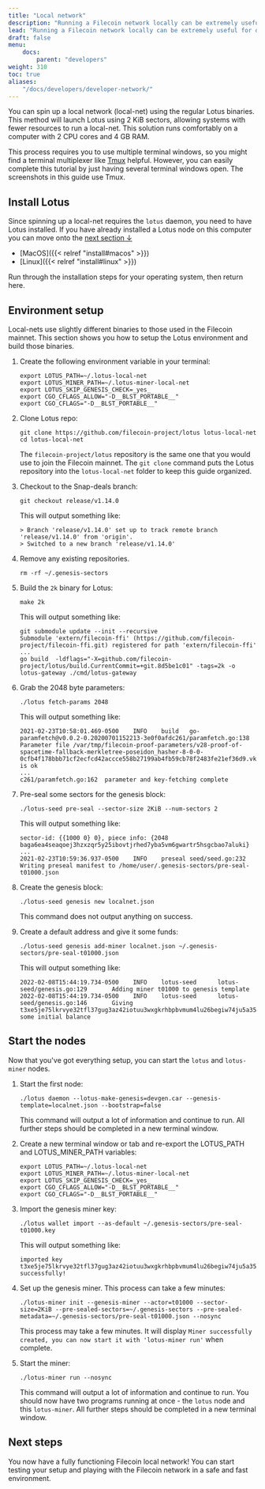 ```yaml
---
title: "Local network"
description: "Running a Filecoin network locally can be extremely useful for developers wanting to build and test their applications. This page provides guidance on different methods to run a Filecoin network locally."
lead: "Running a Filecoin network locally can be extremely useful for developers wanting to build and test their applications. This page provides guidance on different methods to run a Filecoin network locally."
draft: false
menu:
    docs:
        parent: "developers"
weight: 310
toc: true
aliases:
    "/docs/developers/developer-network/"
---
```


You can spin up a local network (local-net) using the regular Lotus binaries. This method will launch Lotus using 2 KiB sectors, allowing systems with fewer resources to run a local-net. This solution runs comfortably on a computer with 2 CPU cores and 4 GB RAM.

This process requires you to use multiple terminal windows, so you might find a terminal multiplexer like [Tmux](https://github.com/tmux/tmux) helpful. However, you can easily complete this tutorial by just having several terminal windows open. The screenshots in this guide use Tmux.

## Install Lotus

Since spinning up a local-net requires the `lotus` daemon, you need to have Lotus installed. If you have already installed a Lotus node on this computer you can move onto the [next section ↓](#environment-setup)

- [MacOS]({{< relref "install#macos" >}})
- [Linux]({{< relref "install#linux" >}})

Run through the installation steps for your operating system, then return here.

## Environment setup

Local-nets use slightly different binaries to those used in the Filecoin mainnet. This section shows you how to setup the Lotus environment and build those binaries. 

1. Create the following environment variable in your terminal:

    ```shell
    export LOTUS_PATH=~/.lotus-local-net
    export LOTUS_MINER_PATH=~/.lotus-miner-local-net
    export LOTUS_SKIP_GENESIS_CHECK=_yes_
    export CGO_CFLAGS_ALLOW="-D__BLST_PORTABLE__"
    export CGO_CFLAGS="-D__BLST_PORTABLE__"
    ```

1. Clone Lotus repo:

    ```shell
    git clone https://github.com/filecoin-project/lotus lotus-local-net
    cd lotus-local-net
    ```

    The `filecoin-project/lotus` repository is the same one that you would use to join the Filecoin mainnet. The `git clone` command puts the Lotus repository into the `lotus-local-net` folder to keep this guide organized.

1. Checkout to the Snap-deals branch:

    ```shell
    git checkout release/v1.14.0
    ```

    This will output something like:

    ```plaintext
    > Branch 'release/v1.14.0' set up to track remote branch 'release/v1.14.0' from 'origin'.
    > Switched to a new branch 'release/v1.14.0'
    ```

1. Remove any existing repositories.

    <!-- TODO: test if this section is necessary. -->

    ```shell
    rm -rf ~/.genesis-sectors
    ```

1. Build the `2k` binary for Lotus:

    ```shell
    make 2k
    ```

    This will output something like:

    ```plaintext
    git submodule update --init --recursive
    Submodule 'extern/filecoin-ffi' (https://github.com/filecoin-project/filecoin-ffi.git) registered for path 'extern/filecoin-ffi'
    ...
    go build  -ldflags="-X=github.com/filecoin-project/lotus/build.CurrentCommit=+git.8d5be1c01" -tags=2k -o lotus-gateway ./cmd/lotus-gateway
    ```

1. Grab the 2048 byte parameters:

    ```shell
    ./lotus fetch-params 2048
    ```

    This will output something like:

    ```plaintext
    2021-02-23T10:58:01.469-0500    INFO    build   go-paramfetch@v0.0.2-0.20200701152213-3e0f0afdc261/paramfetch.go:138  Parameter file /var/tmp/filecoin-proof-parameters/v28-proof-of-spacetime-fallback-merkletree-poseidon_hasher-8-0-0-0cfb4f178bbb71cf2ecfcd42accce558b27199ab4fb59cb78f2483fe21ef36d9.vk is ok
    ...
    c261/paramfetch.go:162  parameter and key-fetching complete
    ```

1. Pre-seal some sectors for the genesis block:

    ```shell
    ./lotus-seed pre-seal --sector-size 2KiB --num-sectors 2
    ```

    This will output something like:

    ```plaintext
    sector-id: {{1000 0} 0}, piece info: {2048 baga6ea4seaqoej3hzxzqr5y25ibovtjrhed7yba5vm6gwartr5hsgcbao7aluki}
    ...
    2021-02-23T10:59:36.937-0500    INFO    preseal seed/seed.go:232        Writing preseal manifest to /home/user/.genesis-sectors/pre-seal-t01000.json
    ```

1. Create the genesis block:

    ```shell
    ./lotus-seed genesis new localnet.json
    ```

    This command does not output anything on success.

1. Create a default address and give it some funds:

    ```shell
    ./lotus-seed genesis add-miner localnet.json ~/.genesis-sectors/pre-seal-t01000.json
    ```

    This will output something like:

    ```plaintext
    2022-02-08T15:44:19.734-0500    INFO    lotus-seed      lotus-seed/genesis.go:129       Adding miner t01000 to genesis template
    2022-02-08T15:44:19.734-0500    INFO    lotus-seed      lotus-seed/genesis.go:146       Giving t3xe5je75lkrvye32tfl37gug3az42iotuu3wxgkrhbpbvmum4lu26begiw74ju5a35nveqaw4ywdibj4y6kxq some initial balance
    ```

## Start the nodes

Now that you've got everything setup, you can start the `lotus` and `lotus-miner` nodes.

1. Start the first node:

    ```shell
    ./lotus daemon --lotus-make-genesis=devgen.car --genesis-template=localnet.json --bootstrap=false
    ```

    This command will output a lot of information and continue to run. All further steps should be completed in a new terminal window.

1. Create a new terminal window or tab and re-export the LOTUS_PATH and LOTUS_MINER_PATH variables:

    ```shell
    export LOTUS_PATH=~/.lotus-local-net
    export LOTUS_MINER_PATH=~/.lotus-miner-local-net
    export LOTUS_SKIP_GENESIS_CHECK=_yes_
    export CGO_CFLAGS_ALLOW="-D__BLST_PORTABLE__"
    export CGO_CFLAGS="-D__BLST_PORTABLE__"
    ```

1. Import the genesis miner key:

    ```shell
    ./lotus wallet import --as-default ~/.genesis-sectors/pre-seal-t01000.key
    ```

    This will output something like:

    ```plaintext
    imported key t3xe5je75lkrvye32tfl37gug3az42iotuu3wxgkrhbpbvmum4lu26begiw74ju5a35nveqaw4ywdibj4y6kxq successfully!
    ```

1. Set up the genesis miner. This process can take a few minutes:

    ```shell
    ./lotus-miner init --genesis-miner --actor=t01000 --sector-size=2KiB --pre-sealed-sectors=~/.genesis-sectors --pre-sealed-metadata=~/.genesis-sectors/pre-seal-t01000.json --nosync
    ```

    This process may take a few minutes. It will display `Miner successfully created, you can now start it with 'lotus-miner run'` when complete.

1. Start the miner:

    ```shell
    ./lotus-miner run --nosync
    ```

    This command will output a lot of information and continue to run. You should now have two programs running at once - the `lotus` node and this `lotus-miner`. All further steps should be completed in a new terminal window.

## Next steps

You now have a fully functioning Filecoin local network! You can start testing your setup and playing with the Filecoin network in a safe and fast environment.

<!-- =============================

I'm not sure if these steps are necessary... 

1. Build the local-net:

    ```shell
    make debug
    sudo make install
    ```

    You may get the following errors, but you can safely ignore them:

    ```shell
    > bash: go: command not found
    > expr: syntax error: unexpected argument ‘1016000’
    ```

1. Create `~/.lotusminer/config.toml` and paste in this code:

    ```toml
    [API]
    [Backup]
    [Libp2p]
    [Pubsub]
    [Subsystems]
    [Dealmaking]
      ExpectedSealDuration = "0m0s"
      PublishMsgPeriod = "0h0m0s"
      MaxDealsPerPublishMsg = 1
      StartEpochSealingBuffer = 0
      [Dealmaking.RetrievalPricing]
        [Dealmaking.RetrievalPricing.Default]
        [Dealmaking.RetrievalPricing.External]
    [Sealing]
      MaxWaitDealsSectors = 2
      MaxSealingSectorsForDeals = 2
      BatchPreCommits = false
      AggregateCommits = false
    [Storage]
    [Fees]
      [Fees.MaxPreCommitBatchGasFee]
      [Fees.MaxCommitBatchGasFee]
    [Addresses]
    [DAGStore]
    ```

1. Set up the _genesis_ block of your local local-net:

    ```shell
    ./lotus-seed pre-seal --sector-size 2KiB --num-sectors 2 
    ./lotus-seed genesis new localnet.json ./lotus-seed genesis add-miner localnet.json ~/.genesis-sectors/pre-seal-t01000.json 
    ```

1. Start the Lotus daemon:

    ```shell
    ./lotus daemon --lotus-make-genesis=devgen.car --genesis-template=localnet.json --bootstrap=false
    ```

    Leave this terminal window running.

1. In a new terminal window, initialize a devnet with wallets, pre-sealed sectors, and miner:

    ```shell
    ./lotus wallet import --as-default ~/.genesis-sectors/pre-seal-t01000.key 
    ./lotus-miner init --genesis-miner --actor=t01000 --sector-size=2KiB --pre-sealed-sectors=~/.genesis-sectors --pre-sealed-metadata=~/.genesis-sectors/pre-seal-t01000.json --nosync
    ```

1. Start the miner:

    ```shell
    ./lotus-miner run --nosync
    ```

============================= -->


